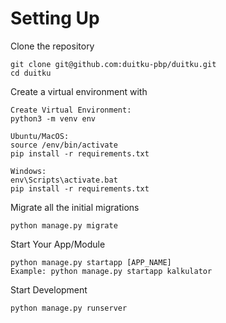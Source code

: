 # Setting Up

Clone the repository

```
git clone git@github.com:duitku-pbp/duitku.git
cd duitku
```

Create a virtual environment with

```
Create Virtual Environment:
python3 -m venv env

Ubuntu/MacOS:
source /env/bin/activate
pip install -r requirements.txt

Windows:
env\Scripts\activate.bat
pip install -r requirements.txt
```

Migrate all the initial migrations

```
python manage.py migrate
```

Start Your App/Module

```
python manage.py startapp [APP_NAME]
Example: python manage.py startapp kalkulator
```

Start Development

```
python manage.py runserver
```
